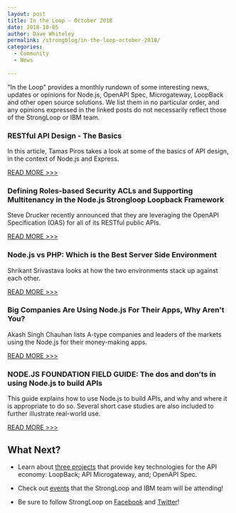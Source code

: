```yaml
---
layout: post
title: In the Loop - October 2018
date: 2018-10-05
author: Dave Whiteley
permalink: /strongblog/in-the-loop-october-2018/
categories:
  - Community
  - News
  
---
```


"In the Loop" provides a monthly rundown of some interesting news, updates or opinions for Node.js, OpenAPI Spec, Microgateway, LoopBack and other open source solutions. We list them in no particular order, and any opinions expressed in the linked posts do not necessarily reflect those of the StrongLoop or IBM team.
<!--more-->

### RESTful API Design - The Basics

In this article, Tamas Piros takes a look at some of the basics of API design, in the context of Node.js and Express.

[READ MORE >>>](https://fullstack-developer.academy/restful-api-design-the-basics/)


### Defining Roles-based Security ACLs and Supporting Multitenancy in the Node.js Strongloop Loopback Framework

Steve Drucker recently announced that they are leveraging the OpenAPI Specification (OAS) for all of its RESTful public APIs.

[READ MORE >>>](https://druckit.wordpress.com/2018/09/12/defining-roles-based-security-acls-and-supporting-multitenancy-in-the-node-js-strongloop-loopback-framework/)

### Node.js vs PHP: Which is the Best Server Side Environment

Shrikant Srivastava looks at how the two environments stack up against each other.

[READ MORE >>>](https://appinventiv.com/blog/node-js-vs-php)

### Big Companies Are Using Node.js For Their Apps, Why Aren't You? 

Akash Singh Chauhan lists A-type companies and leaders of the markets using the Node.js for their money-making apps.

[READ MORE >>>](https://www.mobileappdaily.com/2018/09/8/companies-using-nodejs-applications)

### NODE.JS FOUNDATION FIELD GUIDE: The dos and don’ts in using Node.js to build APIs

This guide explains how to use Node.js to build APIs, and why and where it is appropriate to do so. Several short case studies are also included to further illustrate real-world use.

[READ MORE >>>](https://foundation.nodejs.org/wp-content/uploads/sites/50/2018/07/NodeJS_FieldGuide_Building_APIs_FINAL717.pdf)



## What Next?

* Learn about [three projects](https://strongloop.com/projects/) that provide key technologies for the API economy: LoopBack; API Microgateway, and; OpenAPI Spec. 

* Check out [events](https://strongloop.com/events/) that the StrongLoop and IBM team will be attending!

* Be sure to follow StrongLoop on [Facebook](https://www.facebook.com/strongloop/) and [Twitter](https://twitter.com/StrongLoop)!
